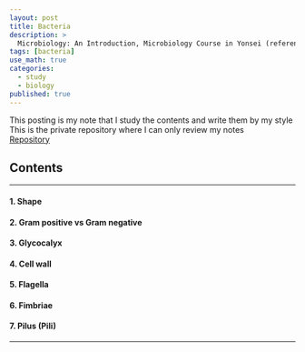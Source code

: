 ```yaml
---
layout: post
title: Bacteria
description: >
  Microbiology: An Introduction, Microbiology Course in Yonsei (reference)
tags: [bacteria]
use_math: true
categories:
  - study
  - biology
published: true
---
```

This posting is my note that I study the contents and write them by my style <br>
This is the private repository where I can only review my notes<br>
[Repository](https://github.com/hyun-jin891/hidden-post-hyunjin891-github-blog/blob/master/_posts/study/biology/2022-06-28-bacteria.md)

## Contents
------
#### 1. Shape
#### 2. Gram positive vs Gram negative
#### 3. Glycocalyx
#### 4. Cell wall
#### 5. Flagella
#### 6. Fimbriae
#### 7. Pilus (Pili)
-----

